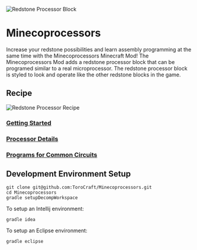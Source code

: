 ![Redstone Processor Block](http://i.imgur.com/Vp1e18J.png)

# Minecoprocessors

Increase your redstone possibilities and learn assembly programming at the same time with the Minecoprocessors Minecraft Mod! The Minecoprocessors Mod adds a redstone processor block that can be programed similar to a real microprocessor.  The redstone processor block is styled to look and operate like the other redstone blocks in the game.

## Recipe

![Redstone Processor Recipe](https://i.imgur.com/8E3tP0S.png)


### [Getting Started](https://github.com/ToroCraft/Minecoprocessors/wiki/Getting-Started)

### [Processor Details](https://github.com/ToroCraft/Minecoprocessors/wiki/Processor-Details)

### [Programs for Common Circuits](https://github.com/ToroCraft/Minecoprocessors/wiki/Programs-for-Common-Circuits)

## Development Environment Setup

```
git clone git@github.com:ToroCraft/Minecoprocessors.git
cd Minecoprocessors
gradle setupDecompWorkspace
```

To setup an Intellij environment:
```
gradle idea
```

To setup an Eclipse environment:
```
gradle eclipse
```
